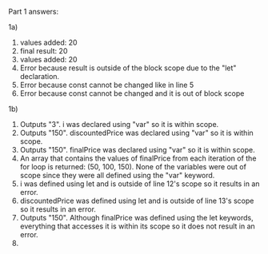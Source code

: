 Part 1 answers:

1a)
  1) values added: 20
  2) final result: 20
  3) values added: 20
  4) Error because result is outside of the block scope due to the "let" declaration.
  5) Error because const cannot be changed like in line 5
  6) Error because const cannot be changed and it is out of block scope

1b) 
  1) Outputs "3". i was declared using "var" so it is within scope.
  2) Outputs "150". discountedPrice was declared using "var" so it is within scope.
  3) Outputs "150". finalPrice was declared using "var" so it is within scope.
  4) An array that contains the values of finalPrice from each iteration of the for loop is returned: (50, 100, 150). None of the variables were out of scope since they were all defined using the "var" keyword.
  5) i was defined using let and is outside of line 12's scope so it results in an error.
  6) discountedPrice was defined using let and is outside of line 13's scope so it results in an error.
  7) Outputs "150". Although finalPrice was defined using the let keywords, everything that accesses it is within its scope so it does not result in an error.
  8) 
